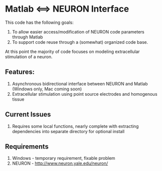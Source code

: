 # Matlab <==> NEURON Interface #

This code has the following goals:

1. To allow easier access/modification of NEURON code parameters through Matlab
2. To support code reuse through a (somewhat) organized code base.

At this point the majority of code focuses on modeling extracellular stimulation of a neuron.

## Features: ##

1. Asynchronous bidirectional interface between NEURON and Matlab (Windows only, Mac coming soon)
2. Extracellular stimulation using point source electrodes and homogenous tissue

## Current Issues ##

1. Requires some local functions, nearly complete with extracting dependencies into separate directory for optional install

## Requirements ##

1. Windows - temporary requirement, fixable problem
2. NEURON  - http://www.neuron.yale.edu/neuron/